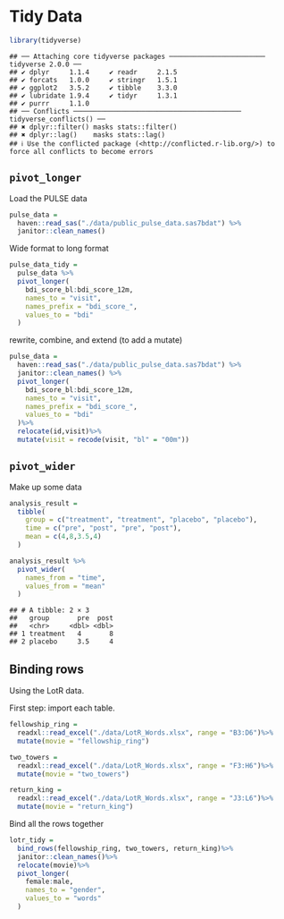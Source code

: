 Tidy Data
================

``` r
library(tidyverse)
```

    ## ── Attaching core tidyverse packages ──────────────────────── tidyverse 2.0.0 ──
    ## ✔ dplyr     1.1.4     ✔ readr     2.1.5
    ## ✔ forcats   1.0.0     ✔ stringr   1.5.1
    ## ✔ ggplot2   3.5.2     ✔ tibble    3.3.0
    ## ✔ lubridate 1.9.4     ✔ tidyr     1.3.1
    ## ✔ purrr     1.1.0     
    ## ── Conflicts ────────────────────────────────────────── tidyverse_conflicts() ──
    ## ✖ dplyr::filter() masks stats::filter()
    ## ✖ dplyr::lag()    masks stats::lag()
    ## ℹ Use the conflicted package (<http://conflicted.r-lib.org/>) to force all conflicts to become errors

## `pivot_longer`

Load the PULSE data

``` r
pulse_data = 
  haven::read_sas("./data/public_pulse_data.sas7bdat") %>%
  janitor::clean_names()
```

Wide format to long format

``` r
pulse_data_tidy = 
  pulse_data %>%
  pivot_longer(
    bdi_score_bl:bdi_score_12m,
    names_to = "visit",
    names_prefix = "bdi_score_",
    values_to = "bdi"
  )
```

rewrite, combine, and extend (to add a mutate)

``` r
pulse_data = 
  haven::read_sas("./data/public_pulse_data.sas7bdat") %>%
  janitor::clean_names() %>%
  pivot_longer(
    bdi_score_bl:bdi_score_12m,
    names_to = "visit",
    names_prefix = "bdi_score_",
    values_to = "bdi"
  )%>%
  relocate(id,visit)%>%
  mutate(visit = recode(visit, "bl" = "00m"))
```

## `pivot_wider`

Make up some data

``` r
analysis_result = 
  tibble(
    group = c("treatment", "treatment", "placebo", "placebo"),
    time = c("pre", "post", "pre", "post"),
    mean = c(4,8,3.5,4)
  )

analysis_result %>%
  pivot_wider(
    names_from = "time",
    values_from = "mean"
  )
```

    ## # A tibble: 2 × 3
    ##   group       pre  post
    ##   <chr>     <dbl> <dbl>
    ## 1 treatment   4       8
    ## 2 placebo     3.5     4

## Binding rows

Using the LotR data.

First step: import each table.

``` r
fellowship_ring = 
  readxl::read_excel("./data/LotR_Words.xlsx", range = "B3:D6")%>%
  mutate(movie = "fellowship_ring")

two_towers = 
  readxl::read_excel("./data/LotR_Words.xlsx", range = "F3:H6")%>%
  mutate(movie = "two_towers")

return_king = 
  readxl::read_excel("./data/LotR_Words.xlsx", range = "J3:L6")%>%
  mutate(movie = "return_king")
```

Bind all the rows together

``` r
lotr_tidy = 
  bind_rows(fellowship_ring, two_towers, return_king)%>%
  janitor::clean_names()%>%
  relocate(movie)%>%
  pivot_longer(
    female:male,
    names_to = "gender",
    values_to = "words"
  )
```

